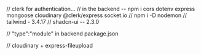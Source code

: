 // clerk for authentication...
// in the backend -- npm i cors dotenv express mongoose cloudinary @clerk/express socket.io
// npm i -D nodemon
// tailwind - 3.4.17
// shadcn-ui -- 2.3.0

// "type":"module" in backend package.json

// cloudinary + express-fileupload
